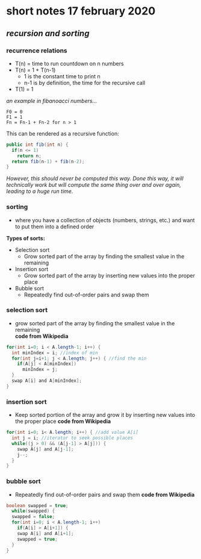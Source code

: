 # short notes 17 february 2020
## _recursion and sorting_

### recurrence relations
- T(n) = time to run countdown on n numbers
- T(n) = 1 + T(n-1)
	- 1 is the constant time to print n
	- n-1 is by definition, the time for the recursive call
- T(1) = 1
     
_an example in fibanoacci numbers..._
```
F0 = 0
F1 = 1
Fn = Fn-1 + Fn-2 for n > 1
```

This can be rendered as a recursive function:   
```java
public int fib(int n) {
  if(n <= 1)
    return n;
  return fib(n-1) + fib(n-2);
}
```    
_However, this should never be computed this way.
 Done this way, it will technically work but will compute the same thing over and over again,
 leading to a huge run time._

### sorting
- where you have a collection of objects (numbers, strings, etc.) and want to put them into a defined order   
     
**Types of sorts:**    
- Selection sort
	- Grow sorted part of the array by finding the smallest value in the remaining
- Insertion sort
	- Grow sorted part of the array by inserting new values into the proper place
- Bubble sort
	- Repeatedly find out-of-order pairs and swap them

### selection sort
- grow sorted part of the array by finding the smallest value in the remaining    
**code from Wikipedia**   
```java
for(int i=0; i < A.length-1; i++) {
  int minIndex = i; //index of min
  for(int j=i+1; j < A.length; j++) { //find the min
    if(A[j] < A[minIndex])
      minIndex = j;
  }
  swap A[i] and A[minIndex];
} 
``` 

### insertion sort
- Keep sorted portion of the array and grow it by inserting new values into the proper place
**code from Wikipedia**
```java
for(int i=0; i< A.length; i++) { //add value A[i]
  int j = i; //iterator to seek possible places
  while((j > 0) && (A[j-1] > A[j])) {
    swap A[j] and A[j-1];
    j--;
  }
}
```

### bubble sort
- Repeatedly find out-of-order pairs and swap them
**code from Wikipedia**
```java
boolean swapped = true;
  while(swapped) {
  swapped = false;
  for(int i=0; i < A.length-1; i++)
    if(A[i] > A[i+1]) {
    swap A[i] and A[i+1];
    swapped = true;
  }
}
```
